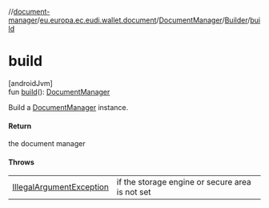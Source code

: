 //[document-manager](../../../../index.md)/[eu.europa.ec.eudi.wallet.document](../../index.md)/[DocumentManager](../index.md)/[Builder](index.md)/[build](build.md)

# build

[androidJvm]\
fun [build](build.md)(): [DocumentManager](../index.md)

Build a [DocumentManager](../index.md) instance.

#### Return

the document manager

#### Throws

|                                                                                                                    |                                                 |
|--------------------------------------------------------------------------------------------------------------------|-------------------------------------------------|
| [IllegalArgumentException](https://developer.android.com/reference/kotlin/java/lang/IllegalArgumentException.html) | if the storage engine or secure area is not set |
